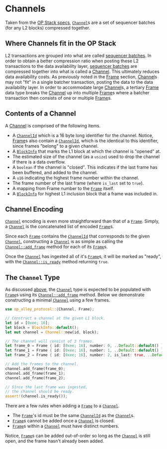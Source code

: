# Channels

Taken from the [OP Stack specs][specs], [`Channel`][channel]s are a set of
sequencer batches (for any L2 blocks) compressed together.


## Where Channels fit in the OP Stack

L2 transactions are grouped into what are called [sequencer batches][seq-batch].
In order to obtain a better compression ratio when posting these L2 transactions
to the data availability layer, [sequencer batches][seq-batch] are compressed
together into what is called a [Channel][channel]. This ultimately reduces
data availability costs. As previously noted in the [Frame][frame-docs] section,
[Channel][channel]s may not "fit" in a single batcher transaction, posting the
data to the data availability layer. In order to accommodate large
[Channel][channel]s, a tertiary [Frame][frame] data type breaks the
[Channel][channel] up into multiple [Frame][frame]s where a batcher transaction
then consists of one or multiple [Frame][frame]s.


## Contents of a Channel

A [Channel][channel] is comprised of the following items.
- A [`ChannelId`][cid] which is a 16 byte long identifier for the channel.
  Notice, [Frame][frame]s also contain a [`ChannelId`][cid], which is the
  identical to this identifier, since frames "belong" to a given channel.
- A [`BlockInfo`][block-info] that marks the L1 block at which the channel
  is "opened" at.
- The estimated size of the channel (as a `usize`) used to drop the channel
  if there is a data overflow.
- A `boolean` if the channel is "closed". This indicates if the last frame
  has been buffered, and added to the channel.
- A `u16` indicating the highest frame number within the channel.
- The frame number of the last frame (where `is_last` set to `true`).
- A mapping from Frame number to the [`Frame`][frame] itself.
- A [`BlockInfo`][block-info] for highest L1 inclusion block that a frame
  was included in.


## Channel Encoding

[`Channel`][channel] encoding is even more straightforward than that of a
[`Frame`][frame]. Simply, a [`Channel`][channel] is the concatenated list
of encoded [`Frame`][frame]s.

Since each [`Frame`][frame] contains the [`ChannelId`][cid] that corresponds
to the given [`Channel`][channel], constructing a [`Channel`][channel] is as
simple as calling the [`Channel::add_frame`][add-frame] method for each of
its [`Frame`][frame]s.

Once the [`Channel`][channel] has ingested all of it's [`Frame`][frame]s,
it will be marked as "ready", with the [`Channel::is_ready`][is-ready]
method returning `true`.


## The `Channel` Type

As discussed [above](#-channel-encoding), the [`Channel`][channel] type is
expected to be populated with [`Frame`][frame]s using its
[`Channel::add_frame`][add-frame] method. Below we demonstrate constructing
a minimal [`Channel`][channel] using a few frames.

```rust
use op_alloy_protocol::{Channel, Frame};

// Construct a channel at the given L1 block.
let id = [0xee; 16];
let block = BlockInfo::default();
let mut channel = Channel::new(id, block);

// The channel will consist of 3 frames.
let frame_0 = Frame { id: [0xee; 16], number: 0, ..Default::default() };
let frame_1 = Frame { id: [0xee; 16], number: 1, ..Default::default() };
let frame_2 = Frame { id: [0xee; 16], number: 2, is_last: true, ..Default::default() };

// Add the frames to the channel.
channel.add_frame(frame_0);
channel.add_frame(frame_1);
channel.add_frame(frame_2);

// Since the last frame was ingested,
// the channel should be ready.
assert!(channel.is_ready());
```

There are a few rules when adding a [`Frame`][frame] to a [`Channel`][channel].
- The [`Frame`][frame]'s id must be the same [`ChannelId`][cid] as the [`Channel`][channel]s.
- [`Frame`][frame]s cannot be added once a [`Channel`][channel] is closed.
- [`Frame`][frame]s within a [`Channel`][channel] must have distinct numbers.

Notice, [`Frame`][frame]s can be added out-of-order so long as the [`Channel`][channel] is
still open, and the frame hasn't already been added.


<!-- Links -->

[is-ready]: https://docs.rs/op-alloy-protocol/latest/op_alloy_protocol/struct.Channel.html#method.is_ready
[add-frame]: https://docs.rs/op-alloy-protocol/latest/op_alloy_protocol/struct.Channel.html#method.add_frame

[block-info]: https://docs.rs/op-alloy-protocol/latest/op_alloy_protocol/struct.BlockInfo.html

[frame-docs]: ./frames.md
[specs]: https://specs.optimism.io/protocol/derivation.html#batch-submission-wire-format
[seq-batch]: https://specs.optimism.io/glossary.html#sequencer-batch


[channel]: https://docs.rs/op-alloy-protocol/latest/op_alloy_protocol/struct.Channel.html
[cid]: https://docs.rs/op-alloy-protocol/latest/op_alloy_protocol/type.ChannelId.html
[frame]: https://docs.rs/op-alloy-protocol/latest/op_alloy_protocol/struct.Frame.html
